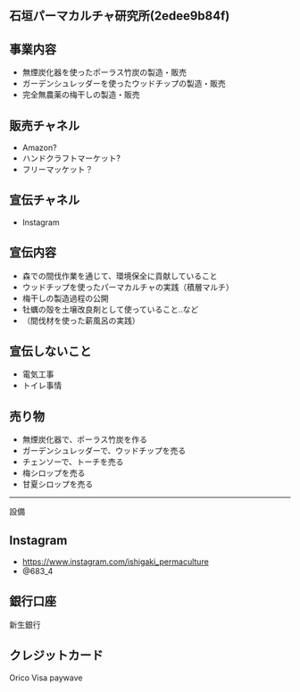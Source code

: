 石垣パーマカルチャ研究所(2edee9b84f)
---

## 事業内容
- 無煙炭化器を使ったポーラス竹炭の製造・販売
- ガーデンシュレッダーを使ったウッドチップの製造・販売
- 完全無農薬の梅干しの製造・販売

## 販売チャネル
- Amazon?
- ハンドクラフトマーケット?
- フリーマッケット？

## 宣伝チャネル
- Instagram

## 宣伝内容
- 森での間伐作業を通じて、環境保全に貢献していること
- ウッドチップを使ったパーマカルチャの実践（積層マルチ）
- 梅干しの製造過程の公開
- 牡蠣の殻を土壌改良剤として使っていること..など
- （間伐材を使った薪風呂の実践）

## 宣伝しないこと
- 電気工事
- トイレ事情

## 売り物
- 無煙炭化器で、ポーラス竹炭を作る
- ガーデンシュレッダーで、ウッドチップを売る
- チェンソーで、トーチを売る
- 梅シロップを売る
- 甘夏シロップを売る


---
設備

## Instagram
- https://www.instagram.com/ishigaki_permaculture
- @683_4

## 銀行口座
新生銀行

## クレジットカード
Orico Visa paywave



